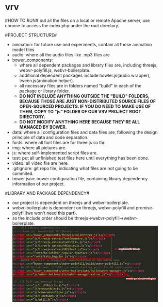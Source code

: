 # vrv
#HOW TO RUN#
put all the files on a local or remote Apache server, use chrome to access the index.php under the root directory.

#PROJECT STRUCTURE#
- animation: for future use and experiments, contain all those animation model files
- audio: where all the audio files like .mp3 files are
- bower_components: 
  - where all dependent packages and library files are, including threejs, webvr-polyfill.js, webvr-boilerplate.
  - additional dependent packages include howler.js(audio wrapper), tween.js(animation helper).
  - all necessary files are in folders named "build" in each of the package or library folder.
  - **DO NOT INCLUDE ANYTHING OUTSIDE THE "BUILD" FOLDERS, BECAUSE THOSE ARE JUST NON-DISTRIBUTED SOURCE FILES OF OPEN-SOURCED PROJECTS. IF YOU DO NEED TO MAKE USE OF THEM, COPY TO "js" FOLDER OF OUR VRV PROJECT ROOT DIRECTORY.**
  - **DO NOT MODIFY ANYTHING HERE BECAUSE THEY'RE ALL MANAGED BY BOWER.**
- data: where all configuration files and data files are, following the design principle of data and code separation.
- fonts: where all font files are for three.js so far.
- img: where all pictures are.
- js: where self-implemented script files are.
- test: put all unfinished test files here until everything has been done.
- video: all video file are here.
- .gitignore: git repo file, indicating what files are not going to be commited.
- bower.json: bower configuration file, containing library dependency information of our project.

#LIBRARY AND PACKAGE DEPENDENCY#
- our project is dependent on threejs and webvr-boilerplate.
- webvr-boilerplate is dependent on threejs, webvr-polyfill and promise-polyfill(we won't need this part).
- so the include order should be threejs->webvr-polyfill->webvr-boilerplate.
![include header](img/others/readme.png)
